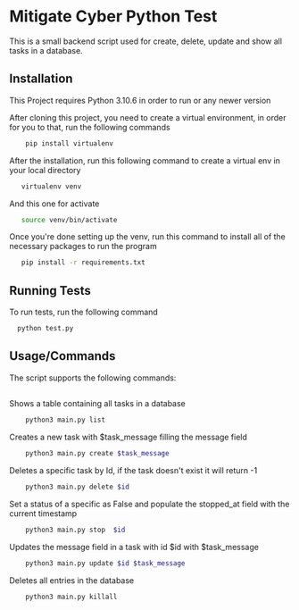 
# Mitigate Cyber Python Test

This is a small backend script used for create, delete, update and show all tasks in a database.
## Installation

This Project requires Python 3.10.6 in order to run or any newer version

After cloning this project, you need to create a virtual environment,
in order for you to that, run the following commands

```bash
    pip install virtualenv
```

After the installation, run this following command to create a virtual env in your local directory 


```bash
   virtualenv venv
```

And this one for activate

```bash
   source venv/bin/activate
```

Once you're done setting up the venv, run this command to install all of the necessary packages to run the program

```bash
   pip install -r requirements.txt
```

## Running Tests

To run tests, run the following command

```bash
  python test.py
```

## Usage/Commands

The script supports the following commands:

##
Shows a table containing all tasks in a database

```bash
    python3 main.py list
```

Creates a new task with $task_message filling the message field

```bash
    python3 main.py create $task_message
```

Deletes a specific task by Id, if the task doesn't exist it will return -1

```bash
    python3 main.py delete $id
```

Set a status of a specific as False and populate the stopped_at field with the current timestamp

```bash
    python3 main.py stop  $id
```

Updates the message field in a task with id $id with $task_message

```bash
    python3 main.py update $id $task_message
```

Deletes all entries in the database

```bash
    python3 main.py killall
```
